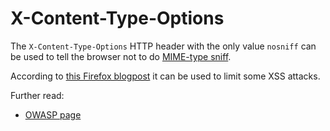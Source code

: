 # X-Content-Type-Options

The `X-Content-Type-Options` HTTP header with the only value `nosniff` can be
used to tell the browser not to do
[MIME-type sniff](https://en.wikipedia.org/wiki/Content_sniffing).

According to [this Firefox blogpost](https://blog.mozilla.org/security/2016/08/26/mitigating-mime-confusion-attacks-in-firefox/)
it can be used to limit some XSS attacks.

Further read:

* [OWASP page](https://www.owasp.org/index.php/OWASP_Secure_Headers_Project#xcto)
